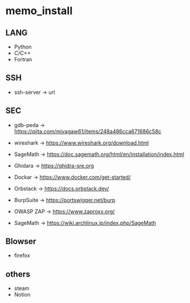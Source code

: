 # memo_install

## LANG
- Python
- C/C++
- Fortran

## SSH
- ssh-server
-> url

## SEC
- gdb-peda
-> https://qiita.com/miyagaw61/items/248a486cca671686c58c

- wireshark
-> https://www.wireshark.org/download.html

- SageMath
-> https://doc.sagemath.org/html/en/installation/index.html

- Ghidara
-> https://ghidra-sre.org

- Dockar
-> https://www.docker.com/get-started/

- Orbstack
-> https://docs.orbstack.dev/

- BurpSuite
-> https://portswigger.net/burp

- OWASP ZAP
-> https://www.zaproxy.org/

- SageMath
-> https://wiki.archlinux.jp/index.php/SageMath

## Blowser 
- firefox

## others
- steam
- Notion
